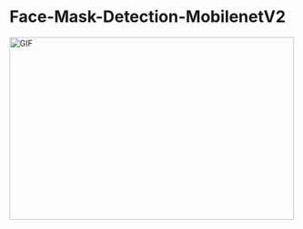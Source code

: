 # Face-Mask-Detection-MobilenetV2
<img align="center" alt="GIF" src="https://raw.githubusercontent.com/souravcoder99/souravcoder99/main/code.gif?raw=true" width="500" height="320" />
